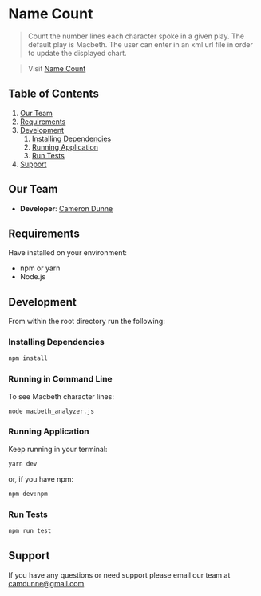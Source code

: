 # Name Count
> Count the number lines each character spoke in a given play.
> The default play is Macbeth. The user can enter in an xml url file in order to update the displayed chart.

>Visit [Name Count](https://name-count.herokuapp.com/)


## Table of Contents

1. [Our Team](#our-team)
2. [Requirements](#requirements)
3. [Development](#development)
    1. [Installing Dependencies](#installing-dependencies)
    2. [Running Application](#running-application)
    3. [Run Tests](#run-tests)
4. [Support](#support)

## Our Team
- __Developer__: [Cameron Dunne](https://github.com/camdunne)

##  Requirements
Have installed on your environment:
- npm or yarn
- Node.js


## Development
From within the root directory run the following:
### Installing Dependencies
```sh
npm install
```
### Running in Command Line
To see Macbeth character lines:
```sh
node macbeth_analyzer.js
```
### Running Application
Keep running in your terminal:
```sh
yarn dev
```
or, if you have npm:
```sh
npm dev:npm
```
### Run Tests
```sh
npm run test
```

## Support
If you have any questions or need support please email our team at camdunne@gmail.com
